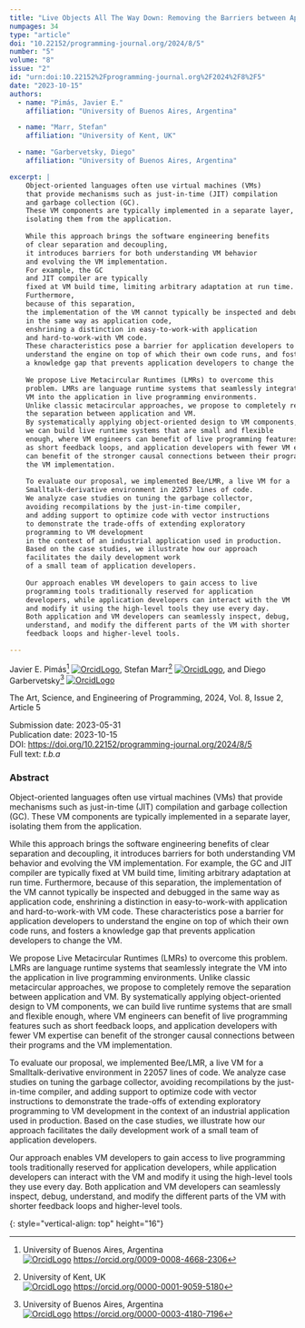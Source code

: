 ```yaml
---
title: "Live Objects All The Way Down: Removing the Barriers between Applications and Virtual Machines"
numpages: 34
type: "article"
doi: "10.22152/programming-journal.org/2024/8/5"
number: "5"
volume: "8"
issue: "2"
id: "urn:doi:10.22152%2Fprogramming-journal.org%2F2024%2F8%2F5"
date: "2023-10-15"
authors: 
  - name: "Pimás, Javier E."
    affiliation: "University of Buenos Aires, Argentina"

  - name: "Marr, Stefan"
    affiliation: "University of Kent, UK"

  - name: "Garbervetsky, Diego"
    affiliation: "University of Buenos Aires, Argentina"

excerpt: |
    Object-oriented languages often use virtual machines (VMs)
    that provide mechanisms such as just-in-time (JIT) compilation
    and garbage collection (GC).
    These VM components are typically implemented in a separate layer,
    isolating them from the application.
    
    While this approach brings the software engineering benefits
    of clear separation and decoupling,
    it introduces barriers for both understanding VM behavior
    and evolving the VM implementation.
    For example, the GC
    and JIT compiler are typically
    fixed at VM build time, limiting arbitrary adaptation at run time.
    Furthermore,
    because of this separation,
    the implementation of the VM cannot typically be inspected and debugged
    in the same way as application code,
    enshrining a distinction in easy-to-work-with application
    and hard-to-work-with VM code.
    These characteristics pose a barrier for application developers to
    understand the engine on top of which their own code runs, and fosters
    a knowledge gap that prevents application developers to change the VM.
    
    We propose Live Metacircular Runtimes (LMRs) to overcome this
    problem. LMRs are language runtime systems that seamlessly integrate the
    VM into the application in live programming environments.
    Unlike classic metacircular approaches, we propose to completely remove
    the separation between application and VM.
    By systematically applying object-oriented design to VM components,
    we can build live runtime systems that are small and flexible
    enough, where VM engineers can benefit of live programming features such
    as short feedback loops, and application developers with fewer VM expertise
    can benefit of the stronger causal connections between their programs and
    the VM implementation.
    
    To evaluate our proposal, we implemented Bee/LMR, a live VM for a
    Smalltalk-derivative environment in 22057 lines of code.
    We analyze case studies on tuning the garbage collector,
    avoiding recompilations by the just-in-time compiler,
    and adding support to optimize code with vector instructions
    to demonstrate the trade-offs of extending exploratory
    programming to VM development
    in the context of an industrial application used in production.
    Based on the case studies, we illustrate how our approach
    facilitates the daily development work
    of a small team of application developers.
    
    Our approach enables VM developers to gain access to live
    programming tools traditionally reserved for application
    developers, while application developers can interact with the VM
    and modify it using the high-level tools they use every day.
    Both application and VM developers can seamlessly inspect, debug,
    understand, and modify the different parts of the VM with shorter
    feedback loops and higher-level tools.

---
```

Javier E. Pimás[^1] [![OrcidLogo]](https://orcid.org/0009-0008-4668-2306), Stefan Marr[^2] [![OrcidLogo]](https://orcid.org/0000-0001-9059-5180), and Diego Garbervetsky[^3] [![OrcidLogo]](https://orcid.org/0000-0003-4180-7196)

The Art, Science, and Engineering of Programming, 2024, Vol. 8, Issue 2, Article 5

Submission date: 2023-05-31  
Publication date: 2023-10-15  
DOI: <https://doi.org/10.22152/programming-journal.org/2024/8/5>  
Full text: *t.b.a*  


### Abstract

Object-oriented languages often use virtual machines (VMs)
that provide mechanisms such as just-in-time (JIT) compilation
and garbage collection (GC).
These VM components are typically implemented in a separate layer,
isolating them from the application.

While this approach brings the software engineering benefits
of clear separation and decoupling,
it introduces barriers for both understanding VM behavior
and evolving the VM implementation.
For example, the GC
and JIT compiler are typically
fixed at VM build time, limiting arbitrary adaptation at run time.
Furthermore,
because of this separation,
the implementation of the VM cannot typically be inspected and debugged
in the same way as application code,
enshrining a distinction in easy-to-work-with application
and hard-to-work-with VM code.
These characteristics pose a barrier for application developers to
understand the engine on top of which their own code runs, and fosters
a knowledge gap that prevents application developers to change the VM.

We propose Live Metacircular Runtimes (LMRs) to overcome this
problem. LMRs are language runtime systems that seamlessly integrate the
VM into the application in live programming environments.
Unlike classic metacircular approaches, we propose to completely remove
the separation between application and VM.
By systematically applying object-oriented design to VM components,
we can build live runtime systems that are small and flexible
enough, where VM engineers can benefit of live programming features such
as short feedback loops, and application developers with fewer VM expertise
can benefit of the stronger causal connections between their programs and
the VM implementation.

To evaluate our proposal, we implemented Bee/LMR, a live VM for a
Smalltalk-derivative environment in 22057 lines of code.
We analyze case studies on tuning the garbage collector,
avoiding recompilations by the just-in-time compiler,
and adding support to optimize code with vector instructions
to demonstrate the trade-offs of extending exploratory
programming to VM development
in the context of an industrial application used in production.
Based on the case studies, we illustrate how our approach
facilitates the daily development work
of a small team of application developers.

Our approach enables VM developers to gain access to live
programming tools traditionally reserved for application
developers, while application developers can interact with the VM
and modify it using the high-level tools they use every day.
Both application and VM developers can seamlessly inspect, debug,
understand, and modify the different parts of the VM with shorter
feedback loops and higher-level tools.


[^1]: University of Buenos Aires, Argentina  
    [![OrcidLogo]](https://orcid.org/0009-0008-4668-2306) <https://orcid.org/0009-0008-4668-2306>

[^2]: University of Kent, UK  
    [![OrcidLogo]](https://orcid.org/0000-0001-9059-5180) <https://orcid.org/0000-0001-9059-5180>

[^3]: University of Buenos Aires, Argentina  
    [![OrcidLogo]](https://orcid.org/0000-0003-4180-7196) <https://orcid.org/0000-0003-4180-7196>


[OrcidLogo]: /assets/images/orcid.svg "Orcid Logo"
{: style="vertical-align: top" height="16"}
